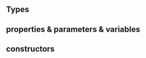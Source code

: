 ## Types

[data class]: https://kotlinlang.org/docs/reference/data-classes.html
[abstract class]: https://kotlinlang.org/docs/reference/classes.html#abstract-classes
[annotation class]: https://kotlinlang.org/docs/reference/annotations.html
[sealed class]: https://kotlinlang.org/docs/reference/sealed-classes.html
[enum class]: https://kotlinlang.org/docs/reference/enum-classes.html
[interface]: https://kotlinlang.org/docs/reference/interfaces.html#interfaces


## properties & parameters & variables
[property]: https://kotlinlang.org/docs/reference/properties.html#properties-and-fields
[backing field]: https://kotlinlang.org/docs/reference/properties.html#backing-fields
[parameter]: https://kotlinlang.org/docs/reference/functions.html#parameters
[variables]: https://kotlinlang.org/docs/reference/basic-syntax.html#defining-local-variables


## constructors
[secondary constructor]: http://kotlinlang.org/docs/reference/classes.html#constructors
[primary constructor]: http://kotlinlang.org/docs/reference/classes.html#secondary-constructors